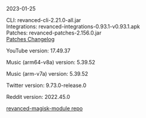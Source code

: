 2023-01-25
  
CLI: revanced-cli-2.21.0-all.jar  
Integrations: revanced-integrations-0.93.1-v0.93.1.apk  
Patches: revanced-patches-2.156.0.jar  
[Patches Changelog](https://github.com/revanced/revanced-patches/releases/tag/v2.156.0)  

YouTube version: 17.49.37  

Music (arm64-v8a) version: 5.39.52  

Music (arm-v7a) version: 5.39.52  

Twitter version: 9.73.0-release.0  

Reddit version: 2022.45.0  

[revanced-magisk-module repo](https://github.com/j-hc/revanced-magisk-module)
